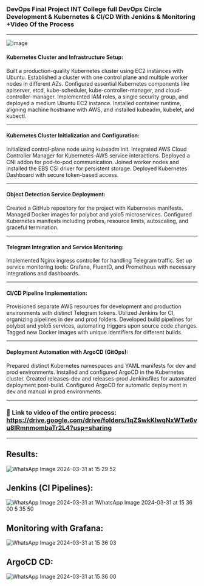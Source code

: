 ### DevOps Final Project INT College full DevOps Circle Development & Kubernetes & CI/CD With Jenkins & Monitoring +Video Of the Process

-------------------------------------------------------------------------------------------------------------------------------------------------
![image](https://github.com/AmiranIV/CICD-Final-Project/assets/109898333/af61928b-b7da-4f75-b819-76094d732dd7)

#### Kubernetes Cluster and Infrastructure Setup:

Built a production-quality Kubernetes cluster using EC2 instances with Ubuntu.
Established a cluster with one control plane and multiple worker nodes in different AZs.
Configured essential Kubernetes components like apiserver, etcd, kube-scheduler, kube-controller-manager, and cloud-controller-manager.
Implemented IAM roles, a single security group, and deployed a medium Ubuntu EC2 instance.
Installed container runtime, aligning machine hostname with AWS, and installed kubeadm, kubelet, and kubectl.

-------------------------------------------------------------------------------------------------------------------------------------------------


#### Kubernetes Cluster Initialization and Configuration:

Initialized control-plane node using kubeadm init.
Integrated AWS Cloud Controller Manager for Kubernetes-AWS service interactions.
Deployed a CNI addon for pod-to-pod communication.
Joined worker nodes and installed the EBS CSI driver for persistent storage.
Deployed Kubernetes Dashboard with secure token-based access.

-------------------------------------------------------------------------------------------------------------------------------------------------


#### Object Detection Service Deployment:

Created a GitHub repository for the project with Kubernetes manifests.
Managed Docker images for polybot and yolo5 microservices.
Configured Kubernetes manifests including probes, resource limits, autoscaling, and graceful termination.

-------------------------------------------------------------------------------------------------------------------------------------------------

#### Telegram Integration and Service Monitoring:

Implemented Nginx ingress controller for handling Telegram traffic.
Set up service monitoring tools: Grafana, FluentD, and Prometheus with necessary integrations and dashboards.

-------------------------------------------------------------------------------------------------------------------------------------------------

#### CI/CD Pipeline Implementation:

Provisioned separate AWS resources for development and production environments with distinct Telegram tokens.
Utilized Jenkins for CI, organizing pipelines in dev and prod folders.
Developed build pipelines for polybot and yolo5 services, automating triggers upon source code changes.
Tagged new Docker images with unique identifiers for different builds.

-------------------------------------------------------------------------------------------------------------------------------------------------

#### Deployment Automation with ArgoCD (GitOps):

Prepared distinct Kubernetes namespaces and YAML manifests for dev and prod environments.
Installed and configured ArgoCD in the Kubernetes cluster.
Created releases-dev and releases-prod Jenkinsfiles for automated deployment post-build.
Configured ArgoCD for automatic deployment in dev and manual in prod environments.

-------------------------------------------------------------------------------------------------------------------------------------------------


### 🎥 Link to video of the entire process: https://drive.google.com/drive/folders/1qZSwkKlwqNxWTw6vu8lRmnmombaTr2L4?usp=sharing

-------------------------------------------------------------------------------------------------------------------------------------------------

## Results:

![WhatsApp Image 2024-03-31 at 15 29 52](https://github.com/AmiranIV/CICD-Final-Project/assets/109898333/7372fe8c-f96c-4125-bd1a-4a4e9daf40bb)

## Jenkins (CI Pipelines):

![WhatsApp Image 2024-03-31 at 1![WhatsApp Image 2024-03-31 at 15 36 00](https://github.com/AmiranIV/CICD-Final-Project/assets/109898333/25eaa251-f7d7-411f-a9c9-8f7cbe5c602c)
5 35 50](https://github.com/AmiranIV/CICD-Final-Project/assets/109898333/117059c5-2a4e-404d-ad60-83b1fb8e4bb2)


## Monitoring with Grafana:

![WhatsApp Image 2024-03-31 at 15 36 03](https://github.com/AmiranIV/CICD-Final-Project/assets/109898333/ae7f1c0e-3c72-4de7-b2c4-7df0eeedd6a4)

## ArgoCD CD:

![WhatsApp Image 2024-03-31 at 15 36 00](https://github.com/AmiranIV/CICD-Final-Project/assets/109898333/93fdd2c4-d227-4cfb-92c3-73ef7aa1eb29)


